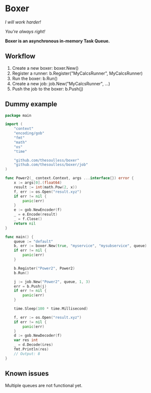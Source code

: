 # Boxer

*I will work harder!*

*You're always right!*

**Boxer is an asynchronous in-memory Task Queue.**

## Workflow
1. Create a new boxer: boxer.New()
2. Register a runner: b.Register("MyCalcsRunner", MyCalcsRunner)
3. Run the boxer: b.Run()
4. Create a new job: job.New("MyCalcsRunner", ...)
5. Push the job to the boxer: b.Push(j)

## Dummy example

```go
package main

import (
	"context"
	"encoding/gob"
	"fmt"
	"math"
	"os"
	"time"

	"github.com/thesoulless/boxer"
	"github.com/thesoulless/boxer/job"
)

func Power2(_ context.Context, args ...interface{}) error {
	x := args[0].(float64)
	result := int(math.Pow(2, x))
	f, err := os.Open("result.xyz")
	if err != nil {
		panic(err)
	}
	e := gob.NewEncoder(f)
	_ = e.Encode(result)
	_ = f.Close()
	return nil
}

func main() {
	queue := "default"
	b, err := boxer.New(true, "myservice", "mysubservice", queue)
	if err != nil {
		panic(err)
	}

	b.Register("Power2", Power2)
	b.Run()

	j := job.New("Power2", queue, 1, 3)
	err = b.Push(j)
	if err != nil {
		panic(err)
	}

	time.Sleep(100 * time.Millisecond)

    f, err := os.Open("result.xyz")
    if err != nil {
    	panic(err)
    }
	d := gob.NewDecoder(f)
	var res int
	_ = d.Decode(&res)
	fmt.Println(res)
	// Output: 8
}
```

## Known issues
Multiple queues are not functional yet.
